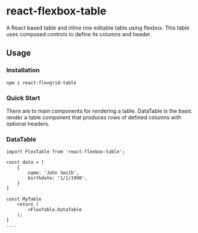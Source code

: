 # react-flexbox-table
A React based table and inline row editable table using flexbox.  This table uses composed controls to define its columns and header.

## Usage

### Installation
```
npm i react-flexgrid-table
```
### Quick Start
There are to main components for rendering a table.  DataTable is the basic render a table component that produces rows of defined columns with optional headers.
### DataTable

```
import FlexTable from 'react-flexbox-table';

const data = [
    {
        name: 'John Smith',
        birthdate: '1/1/1990',
    }
]

const MyTable
    return (
        <FlexTable.DataTable
    );
}
....

